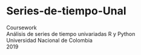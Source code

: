 # Series-de-tiempo-Unal

Coursework  
Análisis de series de tiempo univariadas R y Python  
Universidad Nacional de Colombia  
2019
